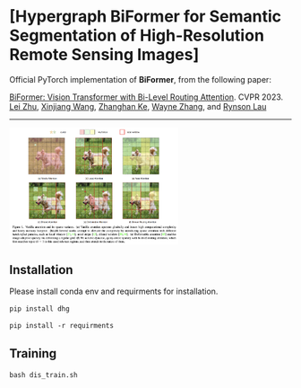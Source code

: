 # [Hypergraph BiFormer for Semantic Segmentation of High-Resolution Remote Sensing Images]

Official PyTorch implementation of **BiFormer**, from the following paper:

[BiFormer: Vision Transformer with Bi-Level Routing Attention](https://arxiv.org/abs/2303.08810). CVPR 2023.\
[Lei Zhu](https://github.com/rayleizhu), [Xinjiang Wang](https://www.linkedin.com/in/wang-xinjiang-784a3462), [Zhanghan Ke](https://zhke.io/), [Wayne Zhang](http://www.statfe.com/), and [Rynson Lau](https://www.cs.cityu.edu.hk/~rynson/)

--- 
<p align="left">
<img src="assets/teaser.png" width=60% height=60% 
class="center">
</p>

<!-- ✅ ⬜️  -->

## Installation
Please install conda env and requirments for installation. 
```
pip install dhg
```
```
pip install -r requirments
```


## Training
```
bash dis_train.sh
```